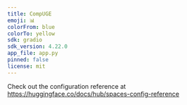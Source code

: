 ```yaml
---
title: CompUGE
emoji: 📊
colorFrom: blue
colorTo: yellow
sdk: gradio
sdk_version: 4.22.0
app_file: app.py
pinned: false
license: mit
---
```


Check out the configuration reference at https://huggingface.co/docs/hub/spaces-config-reference

